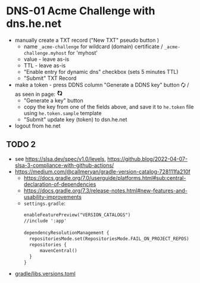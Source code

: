 # DNS-01 Acme Challenge with dns.he.net

- manually create a TXT record ("New TXT" pseudo button )
  - name `_acme-challenge` for wildcard (domain) certificate / `_acme-challenge.myhost` for 'myhost'
  - value - leave as-is
  - TTL - leave as-is
  - "Enable entry for dynamic dns" checkbox (sets 5 minutes TTL)
  - "Submit" TXT Record
- make a token - press DDNS column "Generate a DDNS key" button 🗘 /
  as seen in page: ![CLOCKWISE RIGHT AND LEFT SEMICIRCLE ARROWS U+1F5D8](doc/img/generate.gif)
  - "Generate a key" button
  - copy the key from one of the fields above, and save it to `he.token` file using `he.token.sample` template
  - "Submit" update key (token) to dsn.he.net
- logout from he.net

## TODO 2
- see https://slsa.dev/spec/v1.0/levels, https://github.blog/2022-04-07-slsa-3-compliance-with-github-actions/
- https://medium.com/@callmeryan/gradle-version-catalog-728111fa210f
  - https://docs.gradle.org/7.0/userguide/platforms.html#sub:central-declaration-of-dependencies
  - https://docs.gradle.org/7.3/release-notes.html#new-features-and-usability-improvements
  - `settings.gradle`:
    ```
    enableFeaturePreview("VERSION_CATALOGS")
    //include ':app'

    dependencyResolutionManagement {
      repositoriesMode.set(RepositoriesMode.FAIL_ON_PROJECT_REPOS)
      repositories {
          mavenCentral()
      }
    }
    ```
- [gradle/libs.versions.toml](gradle/libs.versions.toml)
  
